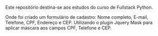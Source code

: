 Este repositório destina-se aos estudos do curso de Fullstack Python.

Onde foi criado um formulário de cadastro: Nome completo, E-mail, Telefone, CPF, Endereço e CEP.
Utilizando  o plugin Jquery Mask para aplicar máscara aos campos CPF, Telefone e CEP.
